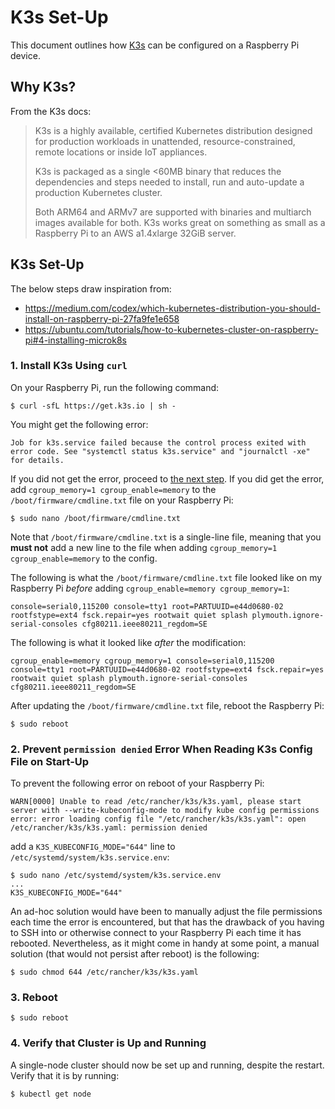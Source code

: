 # K3s Set-Up

This document outlines how [K3s](https://k3s.io) can be configured on a Raspberry Pi device.

## Why K3s?

From the K3s docs:

> K3s is a highly available, certified Kubernetes distribution designed for production workloads in unattended, resource-constrained, remote locations or inside IoT appliances.
>
> K3s is packaged as a single <60MB binary that reduces the dependencies and steps needed to install, run and auto-update a production Kubernetes cluster.
>
> Both ARM64 and ARMv7 are supported with binaries and multiarch images available for both. K3s works great on something as small as a Raspberry Pi to an AWS a1.4xlarge 32GiB server.

## K3s Set-Up

The below steps draw inspiration from:
- https://medium.com/codex/which-kubernetes-distribution-you-should-install-on-raspberry-pi-27fa9fe1e658
- https://ubuntu.com/tutorials/how-to-kubernetes-cluster-on-raspberry-pi#4-installing-microk8s

### 1. Install K3s Using `curl`

On your Raspberry Pi, run the following command:

```shell
$ curl -sfL https://get.k3s.io | sh -
```

You might get the following error:

```shell
Job for k3s.service failed because the control process exited with error code. See "systemctl status k3s.service" and "journalctl -xe" for details.
```

If you did not get the error, proceed to [the next step](#2-prevent-permission-denied-error-when-reading-k3s-config-file-on-start-up). If you did get the error, add `cgroup_memory=1 cgroup_enable=memory` to the `/boot/firmware/cmdline.txt` file on your Raspberry Pi:

```shell
$ sudo nano /boot/firmware/cmdline.txt
```

Note that `/boot/firmware/cmdline.txt` is a single-line file, meaning that you **must not** add a new line to the file when adding `cgroup_memory=1 cgroup_enable=memory` to the config.

The following is what the `/boot/firmware/cmdline.txt` file looked like on my Raspberry Pi *before* adding `cgroup_enable=memory cgroup_memory=1`:

```text
console=serial0,115200 console=tty1 root=PARTUUID=e44d0680-02 rootfstype=ext4 fsck.repair=yes rootwait quiet splash plymouth.ignore-serial-consoles cfg80211.ieee80211_regdom=SE
```

The following is what it looked like *after* the modification:

```text
cgroup_enable=memory cgroup_memory=1 console=serial0,115200 console=tty1 root=PARTUUID=e44d0680-02 rootfstype=ext4 fsck.repair=yes rootwait quiet splash plymouth.ignore-serial-consoles cfg80211.ieee80211_regdom=SE
```

After updating the `/boot/firmware/cmdline.txt` file, reboot the Raspberry Pi:

```shell
$ sudo reboot
```

### 2. Prevent `permission denied` Error When Reading K3s Config File on Start-Up

To prevent the following error on reboot of your Raspberry Pi:

```shell
WARN[0000] Unable to read /etc/rancher/k3s/k3s.yaml, please start server with --write-kubeconfig-mode to modify kube config permissions
error: error loading config file "/etc/rancher/k3s/k3s.yaml": open /etc/rancher/k3s/k3s.yaml: permission denied
```

add a `K3S_KUBECONFIG_MODE="644"` line to `/etc/systemd/system/k3s.service.env`:

```shell
$ sudo nano /etc/systemd/system/k3s.service.env
...
K3S_KUBECONFIG_MODE="644"
```

An ad-hoc solution would have been to manually adjust the file permissions each time the error is encountered, but that has the drawback of you having to SSH into or otherwise connect to your Raspberry Pi each time it has rebooted. Nevertheless, as it might come in handy at some point, a manual solution (that would not persist after reboot) is the following:

```shell
$ sudo chmod 644 /etc/rancher/k3s/k3s.yaml
```

### 3. Reboot

```shell
$ sudo reboot
```

### 4. Verify that Cluster is Up and Running

A single-node cluster should now be set up and running, despite the restart. Verify that it is by running:

```shell
$ kubectl get node
```
